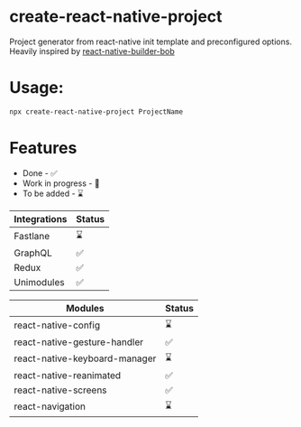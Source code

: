 # create-react-native-project

Project generator from react-native init template and preconfigured options.
Heavily inspired by [react-native-builder-bob](https://github.com/callstack/react-native-builder-bob)

# Usage:

```sh
npx create-react-native-project ProjectName
```

# Features

- Done - :white_check_mark:
- Work in progress - :construction:
- To be added - :hourglass:

| Integrations | Status             |
| ------------ | ------------------ |
| Fastlane     | :hourglass:        |
| GraphQL      | :white_check_mark: |
| Redux        | :white_check_mark: |
| Unimodules   | :white_check_mark: |

| Modules                       | Status             |
| ----------------------------- | ------------------ |
| react-native-config           | :hourglass:        |
| react-native-gesture-handler  | :white_check_mark: |
| react-native-keyboard-manager | :hourglass:        |
| react-native-reanimated       | :white_check_mark: |
| react-native-screens          | :white_check_mark: |
| react-navigation              | :hourglass:        |
